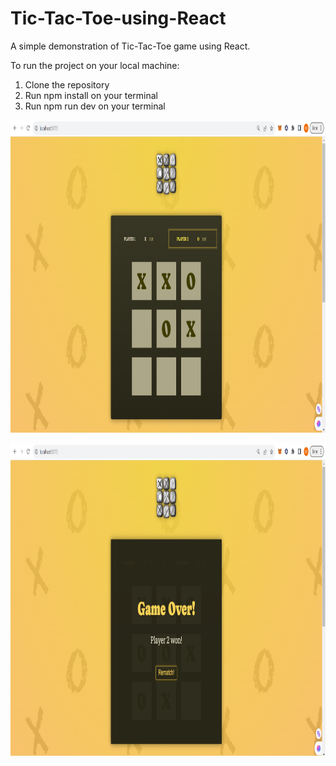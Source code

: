 # Tic-Tac-Toe-using-React

A simple demonstration of Tic-Tac-Toe game using React.

To run the project on your local machine:
1) Clone the repository
2) Run npm install on your terminal
3) Run npm run dev on your terminal

<p align="center">
  <img width="800" height="500" src="src/UI.png">
</p>


<p align="center">
  <img width="800" height="500" src="src/UI2.png">
</p>

